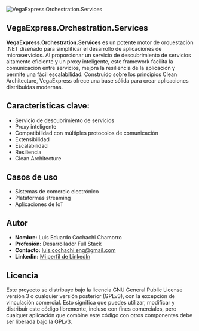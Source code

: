 ![VegaExpress.Orchestration.Services]([https://i.imgur.com/example.png](https://github.com/cochachyLE-Dev/VegaExpress.Orchestration.Services/blob/main/repository-open-graph.png))

## VegaExpress.Orchestration.Services

**VegaExpress.Orchestration.Services** es un potente motor de orquestación .NET diseñado para simplificar el desarrollo de aplicaciones de microservicios. Al proporcionar un servicio de descubrimiento de servicios altamente eficiente y un proxy inteligente, este framework facilita la comunicación entre servicios, mejora la resiliencia de la aplicación y permite una fácil escalabilidad. Construido sobre los principios Clean Architecture, VegaExpress ofrece una base sólida para crear aplicaciones distribuidas modernas.

## Caracteristicas clave:

- Servicio de descubrimiento de servicios
- Proxy inteligente
- Compatibilidad con múltiples protocolos de comunicación
- Extensibilidad
- Escalabilidad
- Resiliencia
- Clean Architecture

## Casos de uso
- Sistemas de comercio electrónico
- Plataformas streaming
- Aplicaciones de IoT

## Autor

* **Nombre:** Luis Eduardo Cochachi Chamorro
* **Profesión:** Desarrollador Full Stack
* **Contacto:** luis.cochachi.eng@gmail.com 
* **Linkedin:** [Mi perfil de LinkedIn](https://www.linkedin.com/in/luis-eduardo-cochachi-chamorro-659755b2/)

## Licencia
Este proyecto se distribuye bajo la licencia GNU General Public License versión 3 o cualquier versión posterior (GPLv3), con la excepción de vinculación comercial. Esto significa que puedes utilizar, modificar y distribuir este código libremente, incluso con fines comerciales, pero cualquer aplicación que combine este código con otros componentes debe ser liberada bajo la GPLv3.
